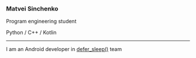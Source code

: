 ### Matvei Sinchenko

Program engineering student

Python / C++ / Kotlin

------

I am an Android developer in [defer_sleep()](https://defersleep.ru/) team
